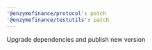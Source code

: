```yaml
---
'@enzymefinance/protocol': patch
'@enzymefinance/testutils': patch
---
```


Upgrade dependencies and publish new version

